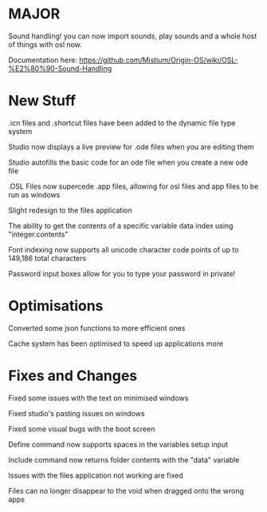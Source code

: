 # MAJOR

Sound handling! you can now import sounds, play sounds and a whole host of things with osl now. 

Documentation here: https://github.com/Mistium/Origin-OS/wiki/OSL-%E2%80%90-Sound-Handling



# New Stuff

.icn files and .shortcut files have been added to the dynamic file type system

Studio now displays a live preview for .ode files when you are editing them

Studio autofills the basic code for an ode file when you create a new ode file

.OSL Files now supercede .app files, allowing for osl files and app files to be run as windows

Slight redesign to the files application

The ability to get the contents of a specific variable data index using "integer.contents"

Font indexing now supports all unicode character code points of up to 149,186 total characters

Password input boxes allow for you to type your password in private!



# Optimisations

Converted some json functions to more efficient ones

Cache system has been optimised to speed up applications more



# Fixes and Changes

Fixed some issues with the text on minimised windows

Fixed studio's pasting issues on windows

Fixed some visual bugs with the boot screen

Define command now supports spaces in the variables setup input

Include command now returns folder contents with the "data" variable

Issues with the files application not working are fixed

Files can no longer disappear to the void when dragged onto the wrong apps
